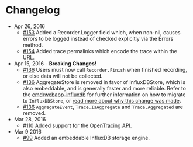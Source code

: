 # Changelog

- Apr 26, 2016
  - [#153](https://github.com/sourcegraph/appdash/pull/153) Added a Recorder.Logger field which, when non-nil, causes errors to be logged instead of checked explicitly via the Errors method.
  - [#154](https://github.com/sourcegraph/appdash/pull/154) Added trace permalinks which encode the trace within the URL.
- Apr 15, 2016 - **Breaking Changes!**
  - [#136](https://github.com/sourcegraph/appdash/pull/136) Users must now call `Recorder.Finish` when finished recording, or else data    will not be collected.
  - [#136](https://github.com/sourcegraph/appdash/pull/136) AggregateStore is removed in favor of InfluxDBStore, which is also embeddable, and is generally faster and more reliable. Refer to the [cmd/webapp-influxdb](https://github.com/sourcegraph/appdash/blob/master/examples/cmd/webapp-influxdb/main.go#L50) for further information on how to migrate to `InfluxDBStore`, or [read more about why this change was made](https://github.com/sourcegraph/appdash/issues/137).
  - [#136](https://github.com/sourcegraph/appdash/issues/136) `AggregateEvent`, `Trace.IsAggregate` and `Trace.Aggregated` are removed.
- Mar 28, 2016
  - [#110](https://github.com/sourcegraph/appdash/pull/110) Added support for the [OpenTracing API](http://opentracing.io/).
- Mar 9 2016
  - [#99](https://github.com/sourcegraph/appdash/pull/99) Added an embeddable InfluxDB storage engine.
